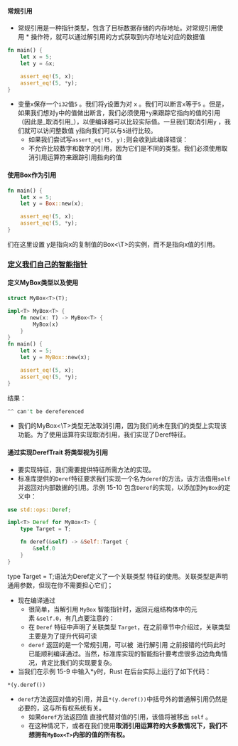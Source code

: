 #### 常规引用
- 常规引用是一种指针类型，包含了目标数据存储的内存地址。对常规引用使用 * 操作符，就可以通过解引用的方式获取到内存地址对应的数据值
```rust
fn main() {
    let x = 5;
    let y = &x;

    assert_eq!(5, x);
    assert_eq!(5, *y);
}
```
- 变量`x`保存一个`i32`值`5` 。我们将`y`设置为对 `x` 。我们可以断言`x`等于`5` 。但是，如果我们想对`y`中的值做出断言，我们必须使用`*y`来跟踪它指向的值的引用（因此是_取消引用_），以便编译器可以比较实际值。一旦我们取消引用`y` ，我们就可以访问整数值 `y`指向我们可以与`5`进行比较。
    - 如果我们尝试写`assert_eq!(5, y);`则会收到此编译错误：
    - 不允许比较数字和数字的引用，因为它们是不同的类型。我们必须使用取消引用运算符来跟踪引用指向的值
#### 使用Box作为引用
```rust
fn main() {
    let x = 5;
    let y = Box::new(x);

    assert_eq!(5, x);
    assert_eq!(5, *y);
}
```
们在这里设置 y是指向x的复制值的Box<\T>的实例，而不是指向x值的引用。
### [定义我们自己的智能指针](https://rust-book.cs.brown.edu/ch15-02-deref.html#defining-our-own-smart-pointer)
#### 定义MyBox类型以及使用
```rust
struct MyBox<T>(T);

impl<T> MyBox<T> {
    fn new(x: T) -> MyBox<T> {
        MyBox(x)
    }
}
fn main() {
    let x = 5;
    let y = MyBox::new(x);

    assert_eq!(5, x);
    assert_eq!(5, *y);
}
```
结果：
```rust
^^ can't be dereferenced
```
- 我们的MyBox<\T>类型无法取消引用，因为我们尚未在我们的类型上实现该功能。为了使用运算符实现取消引用，我们实现了Deref特征。
#### 通过实现DerefTrait 将类型视为引用
- 要实现特征，我们需要提供特征所需方法的实现。
- 标准库提供的`Deref`特征要求我们实现一个名为`deref`的方法，该方法借用`self`并返回对内部数据的引用。示例 15-10 包含`Deref`的实现，以添加到`MyBox`的定义中：
```rust
use std::ops::Deref;

impl<T> Deref for MyBox<T> {
    type Target = T;

    fn deref(&self) -> &Self::Target {
        &self.0
    }
}

```
type Target = T;语法为Deref定义了一个关联类型 特征的使用。关联类型是声明 通用参数，但现在你不需要担心它们；
- 现在编译通过
	- 很简单，当解引用 `MyBox` 智能指针时，返回元组结构体中的元素 `&self.0`，有几点要注意的：
	- 在 `Deref` 特征中声明了关联类型 `Target`，在之前章节中介绍过，关联类型主要是为了提升代码可读
	- `deref` 返回的是一个常规引用，可以被  进行解引用
之前报错的代码此时已能顺利编译通过。当然，标准库实现的智能指针要考虑很多边边角角情况，肯定比我们的实现要复杂。
- 当我们在示例 15-9 中输入*y时，Rust 在后台实际上运行了如下代码：
```
*(y.deref())
```

- `deref`方法返回对值的引用，并且`*(y.deref())`中括号外的普通解引用仍然是必要的，这与所有权系统有关。
    - 如果`deref`方法返回值 直接代替对值的引用，该值将被移出 `self` 。
    - 在这种情况下，或者在我们使用**取消引用运算符的大多数情况下，我们不想拥有`MyBox<T>`内部的值的所有权。**

